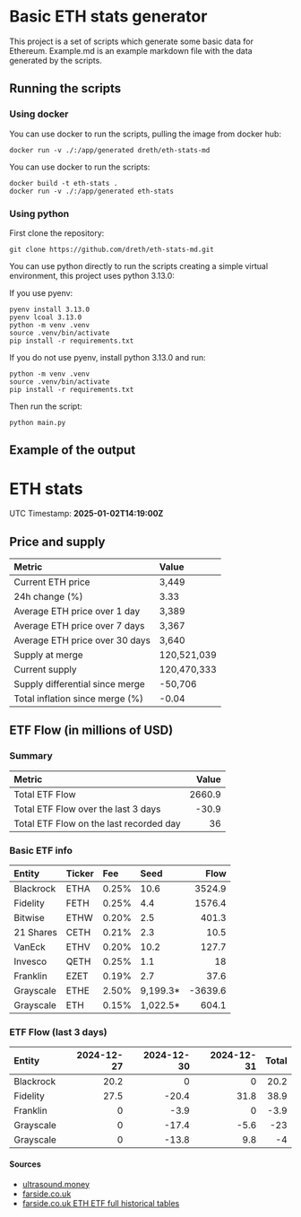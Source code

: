 # Basic ETH stats generator

This project is a set of scripts which generate some basic data for Ethereum. Example.md is an example markdown file with the data generated by the scripts.

## Running the scripts

### Using docker

You can use docker to run the scripts, pulling the image from docker hub:

```shell
docker run -v ./:/app/generated dreth/eth-stats-md
```

You can use docker to run the scripts:

```shell
docker build -t eth-stats .
docker run -v ./:/app/generated eth-stats
```

### Using python

First clone the repository:

```shell
git clone https://github.com/dreth/eth-stats-md.git
```

You can use python directly to run the scripts creating a simple virtual environment, this project uses python 3.13.0:

If you use pyenv:

```shell
pyenv install 3.13.0
pyenv lcoal 3.13.0
python -m venv .venv
source .venv/bin/activate
pip install -r requirements.txt
```

If you do not use pyenv, install python 3.13.0 and run:

```shell
python -m venv .venv
source .venv/bin/activate
pip install -r requirements.txt
```

Then run the script:

```shell
python main.py
```

## Example of the output

# ETH stats

UTC Timestamp: **2025-01-02T14:19:00Z**

## Price and supply

| Metric                          | Value       |
|:--------------------------------|:------------|
| Current ETH price               | 3,449       |
| 24h change (%)                  | 3.33        |
| Average ETH price over 1 day    | 3,389       |
| Average ETH price over 7 days   | 3,367       |
| Average ETH price over 30 days  | 3,640       |
| Supply at merge                 | 120,521,039 |
| Current supply                  | 120,470,333 |
| Supply differential since merge | -50,706     |
| Total inflation since merge (%) | -0.04       |

## ETF Flow (in millions of USD)

### Summary

| Metric                                  |   Value |
|:----------------------------------------|--------:|
| Total ETF Flow                          |  2660.9 |
| Total ETF Flow over the last 3 days     |   -30.9 |
| Total ETF Flow on the last recorded day |    36   |

### Basic ETF info

| Entity    | Ticker   | Fee   | Seed     |    Flow |
|:----------|:---------|:------|:---------|--------:|
| Blackrock | ETHA     | 0.25% | 10.6     |  3524.9 |
| Fidelity  | FETH     | 0.25% | 4.4      |  1576.4 |
| Bitwise   | ETHW     | 0.20% | 2.5      |   401.3 |
| 21 Shares | CETH     | 0.21% | 2.3      |    10.5 |
| VanEck    | ETHV     | 0.20% | 10.2     |   127.7 |
| Invesco   | QETH     | 0.25% | 1.1      |    18   |
| Franklin  | EZET     | 0.19% | 2.7      |    37.6 |
| Grayscale | ETHE     | 2.50% | 9,199.3* | -3639.6 |
| Grayscale | ETH      | 0.15% | 1,022.5* |   604.1 |

### ETF Flow (last 3 days)

| Entity    |   2024-12-27 |   2024-12-30 |   2024-12-31 |   Total |
|:----------|-------------:|-------------:|-------------:|--------:|
| Blackrock |         20.2 |          0   |          0   |    20.2 |
| Fidelity  |         27.5 |        -20.4 |         31.8 |    38.9 |
| Franklin  |          0   |         -3.9 |          0   |    -3.9 |
| Grayscale |          0   |        -17.4 |         -5.6 |   -23   |
| Grayscale |          0   |        -13.8 |          9.8 |    -4   |

#### Sources

- [ultrasound.money](https://ultrasound.money)
- [farside.co.uk](https://farside.co.uk/eth)
- [farside.co.uk ETH ETF full historical tables](https://farside.co.uk/ethereum-etf-flow-all-data/)
